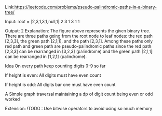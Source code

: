 Link:https://leetcode.com/problems/pseudo-palindromic-paths-in-a-binary-tree/



Input: root = [2,3,1,3,1,null,1]
      2
   3     1
3    1      1


Output: 2 
Explanation: The figure above represents the given binary tree. There are three paths going from the root node to leaf nodes: the red path [2,3,3], the green path [2,1,1], and the path [2,3,1]. Among these paths only red path and green path are pseudo-palindromic paths since the red path [2,3,3] can be rearranged in [3,2,3] (palindrome) and the green path [2,1,1] can be rearranged in [1,2,1] (palindrome).


Idea
On every path keep counting digits 0-9 so far


If height is even:
All digits must have even count

If height is odd:
All digits bar one must have even count


A Simple graph traversal maintaining a dp of digit count being even or odd worked

Extension: !TODO : Use bitwise operators to avoid using so much memory